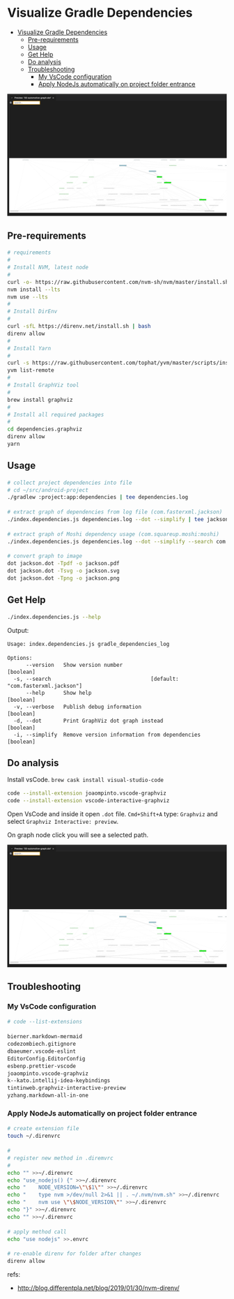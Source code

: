 # Visualize Gradle Dependencies

- [Visualize Gradle Dependencies](#visualize-gradle-dependencies)
  - [Pre-requirements](#pre-requirements)
  - [Usage](#usage)
  - [Get Help](#get-help)
  - [Do analysis](#do-analysis)
  - [Troubleshooting](#troubleshooting)
    - [My VsCode configuration](#my-vscode-configuration)
    - [Apply NodeJs automatically on project folder entrance](#apply-nodejs-automatically-on-project-folder-entrance)

![Preview](_docs_/interactive-preview.png)

## Pre-requirements

```bash
# requirements
#
# Install NVM, latest node
#
curl -o- https://raw.githubusercontent.com/nvm-sh/nvm/master/install.sh | bash
nvm install --lts
nvm use --lts
#
# Install DirEnv
#
curl -sfL https://direnv.net/install.sh | bash
direnv allow
#
# Install Yarn
#
curl -s https://raw.githubusercontent.com/tophat/yvm/master/scripts/install.js | node
yvm list-remote
#
# Install GraphViz tool
#
brew install graphviz
#
# Install all required packages
#
cd dependencies.graphviz
direnv allow
yarn
``` 

## Usage

```bash
# collect project dependencies into file
# cd ~/src/android-project
./gradlew :project:app:dependencies | tee dependencies.log

# extract graph of dependencies from log file (com.fasterxml.jackson)
./index.dependencies.js dependencies.log --dot --simplify | tee jackson.dot

# extract graph of Moshi dependency usage (com.squareup.moshi:moshi)
./index.dependencies.js dependencies.log --dot --simplify --search com.squareup.moshi:moshi | tee moshi.dot

# convert graph to image
dot jackson.dot -Tpdf -o jackson.pdf
dot jackson.dot -Tsvg -o jackson.svg
dot jackson.dot -Tpng -o jackson.png
```

## Get Help

```bash
./index.dependencies.js --help 
```

Output:

```text
Usage: index.dependencies.js gradle_dependencies_log

Options:
      --version   Show version number                                  [boolean]
  -s, --search                                [default: "com.fasterxml.jackson"]
      --help      Show help                                            [boolean]
  -v, --verbose   Publish debug information                            [boolean]
  -d, --dot       Print GraphViz dot graph instead                     [boolean]
  -i, --simplify  Remove version information from dependencies         [boolean]

```

## Do analysis

Install vsCode. `brew cask install visual-studio-code`

```bash
code --install-extension joaompinto.vscode-graphviz
code --install-extension vscode-interactive-graphviz
```

Open VsCode and inside it open `.dot` file. `Cmd+Shift+A` type: `Graphviz` and select `Graphviz Interactive: preview`.

On graph node click you will see a selected path.

![Preview](_docs_/interactive-preview.png)

## Troubleshooting 

### My VsCode configuration

```bash
# code --list-extensions

bierner.markdown-mermaid
codezombiech.gitignore
dbaeumer.vscode-eslint
EditorConfig.EditorConfig
esbenp.prettier-vscode
joaompinto.vscode-graphviz
k--kato.intellij-idea-keybindings
tintinweb.graphviz-interactive-preview
yzhang.markdown-all-in-one
```

### Apply NodeJs automatically on project folder entrance

```bash
# create extension file
touch ~/.direnvrc

#
# register new method in .diremvrc
#
echo "" >>~/.direnvrc
echo "use_nodejs() {" >>~/.direnvrc
echo "    NODE_VERSION=\"\$1\"" >>~/.direnvrc
echo "    type nvm >/dev/null 2>&1 || . ~/.nvm/nvm.sh" >>~/.direnvrc
echo "    nvm use \"\$NODE_VERSION\"" >>~/.direnvrc
echo "}" >>~/.direnvrc
echo "" >>~/.direnvrc

# apply method call
echo "use nodejs" >>.envrc

# re-enable direnv for folder after changes
direnv allow
```

refs:

- <http://blog.differentpla.net/blog/2019/01/30/nvm-direnv/>
